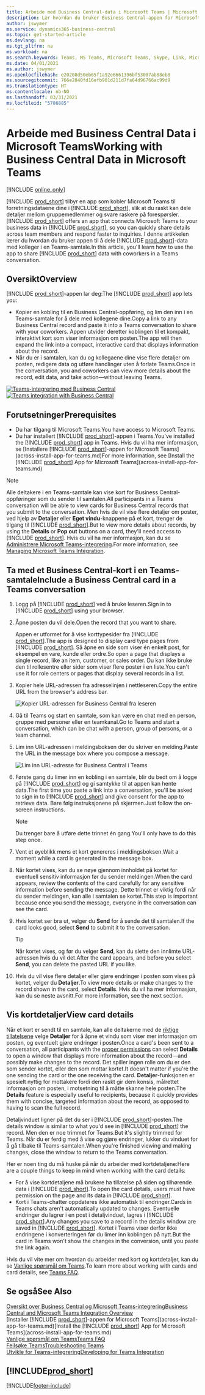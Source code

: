 ```yaml
---
title: Arbeide med Business Central-data i Microsoft Teams | Microsoft Docs
description: Lær hvordan du bruker Business Central-appen for Microsoft Teams.
author: jswymer
ms.service: dynamics365-business-central
ms.topic: get-started-article
ms.devlang: na
ms.tgt_pltfrm: na
ms.workload: na
ms.search.keywords: Teams, MS Teams, Microsoft Teams, Skype, Link, Microsoft 365, collaborate, collaboration, teamwork
ms.date: 04/01/2021
ms.author: jswymer
ms.openlocfilehash: e20208d50eb65f1a92e6661396bf53007ab88eb8
ms.sourcegitcommit: 766e2840fd16efb901d211d7fa64d96766ac99d9
ms.translationtype: HT
ms.contentlocale: nb-NO
ms.lasthandoff: 03/31/2021
ms.locfileid: "5786885"
---
```

# <a name="working-with-business-central-data-in-microsoft-teams"></a><span data-ttu-id="11e30-103">Arbeide med Business Central Data i Microsoft Teams</span><span class="sxs-lookup"><span data-stu-id="11e30-103">Working with Business Central Data in Microsoft Teams</span></span>

[!INCLUDE [online_only](includes/online_only.md)]

<span data-ttu-id="11e30-104">[!INCLUDE [prod_short](includes/prod_short.md)] tilbyr en app som kobler Microsoft Teams til forretningsdataene dine i [!INCLUDE [prod_short](includes/prod_short.md)], slik at du raskt kan dele detaljer mellom gruppemedlemmer og svare raskere på forespørsler.</span><span class="sxs-lookup"><span data-stu-id="11e30-104">[!INCLUDE [prod_short](includes/prod_short.md)] offers an app that connects Microsoft Teams to your business data in [!INCLUDE [prod_short](includes/prod_short.md)], so you can quickly share details across team members and respond faster to inquiries.</span></span> <span data-ttu-id="11e30-105">I denne artikkelen lærer du hvordan du bruker appen til å dele [!INCLUDE [prod_short](includes/prod_short.md)]-data med kolleger i en Teams-samtale.</span><span class="sxs-lookup"><span data-stu-id="11e30-105">In this article, you'll learn how to use the app to share [!INCLUDE [prod_short](includes/prod_short.md)] data with coworkers in a Teams conversation.</span></span>

## <a name="overview"></a><span data-ttu-id="11e30-106">Oversikt</span><span class="sxs-lookup"><span data-stu-id="11e30-106">Overview</span></span>

<span data-ttu-id="11e30-107">[!INCLUDE [prod_short](includes/prod_short.md)]-appen lar deg:</span><span class="sxs-lookup"><span data-stu-id="11e30-107">The [!INCLUDE [prod_short](includes/prod_short.md)] app lets you:</span></span>

- <span data-ttu-id="11e30-108">Kopier en kobling til en Business Central-oppføring, og lim den inn i en Teams-samtale for å dele med kollegene dine.</span><span class="sxs-lookup"><span data-stu-id="11e30-108">Copy a link to any Business Central record and paste it into a Teams conversation to share with your coworkers.</span></span> <span data-ttu-id="11e30-109">Appen utvider deretter koblingen til et kompakt, interaktivt kort som viser informasjon om posten.</span><span class="sxs-lookup"><span data-stu-id="11e30-109">The app will then expand the link into a compact, interactive card that displays information about the record.</span></span>
- <span data-ttu-id="11e30-110">Når du er i samtalen, kan du og kollegaene dine vise flere detaljer om posten, redigere data og utføre handlinger uten å forlate Teams.</span><span class="sxs-lookup"><span data-stu-id="11e30-110">Once in the conversation, you and coworkers can view more details about the record, edit data, and take action&mdash;without leaving Teams.</span></span>

<span data-ttu-id="11e30-111">[![Teams-integrering med Business Central](media/teams-intro-v3.png)](media/teams-intro-v3.png#lightbox)</span><span class="sxs-lookup"><span data-stu-id="11e30-111">[![Teams integration with Business Central](media/teams-intro-v3.png)](media/teams-intro-v3.png#lightbox)</span></span>

## <a name="prerequisites"></a><span data-ttu-id="11e30-112">Forutsetninger</span><span class="sxs-lookup"><span data-stu-id="11e30-112">Prerequisites</span></span>

- <span data-ttu-id="11e30-113">Du har tilgang til Microsoft Teams.</span><span class="sxs-lookup"><span data-stu-id="11e30-113">You have access to Microsoft Teams.</span></span>
- <span data-ttu-id="11e30-114">Du har installert [!INCLUDE [prod_short](includes/prod_short.md)]-appen i Teams.</span><span class="sxs-lookup"><span data-stu-id="11e30-114">You've installed the [!INCLUDE [prod_short](includes/prod_short.md)] app in Teams.</span></span> <span data-ttu-id="11e30-115">Hvis du vil ha mer informasjon, se [Installere [!INCLUDE [prod_short](includes/prod_short.md)]-appen for Microsoft Teams](across-install-app-for-teams.md)</span><span class="sxs-lookup"><span data-stu-id="11e30-115">For more information, see [Install the [!INCLUDE [prod_short](includes/prod_short.md)] App for Microsoft Teams](across-install-app-for-teams.md)</span></span>

> [!NOTE]
> <span data-ttu-id="11e30-116">Alle deltakere i en Teams-samtale kan vise kort for Business Central-oppføringer som du sender til samtalen.</span><span class="sxs-lookup"><span data-stu-id="11e30-116">All participants in a Teams conversation will be able to view cards for Business Central records that you submit to the conversation.</span></span> <span data-ttu-id="11e30-117">Men hvis de vil vise flere detaljer om poster, ved hjelp av **Detaljer** eller **Eget vindu**-knappene på et kort, trenger de tilgang til [!INCLUDE [prod_short](includes/prod_short.md)].</span><span class="sxs-lookup"><span data-stu-id="11e30-117">But to view more details about records, by using the **Details** or **Pop out** buttons on a card, they'll need access to [!INCLUDE [prod_short](includes/prod_short.md)].</span></span> <span data-ttu-id="11e30-118">Hvis du vil ha mer informasjon, kan du se [Administrere Microsoft Teams-integrering](admin-teams-integration.md#minimum-requirements-1).</span><span class="sxs-lookup"><span data-stu-id="11e30-118">For more information, see [Managing Microsoft Teams Integration](admin-teams-integration.md#minimum-requirements-1).</span></span>

## <a name="include-a-business-central-card-in-a-teams-conversation"></a><span data-ttu-id="11e30-119">Ta med et Business Central-kort i en Teams-samtale</span><span class="sxs-lookup"><span data-stu-id="11e30-119">Include a Business Central card in a Teams conversation</span></span>

1. <span data-ttu-id="11e30-120">Logg på [!INCLUDE [prod_short](includes/prod_short.md)] ved å bruke leseren.</span><span class="sxs-lookup"><span data-stu-id="11e30-120">Sign in to [!INCLUDE [prod_short](includes/prod_short.md)] using your browser.</span></span>
2. <span data-ttu-id="11e30-121">Åpne posten du vil dele.</span><span class="sxs-lookup"><span data-stu-id="11e30-121">Open the record that you want to share.</span></span>

    <span data-ttu-id="11e30-122">Appen er utformet for å vise korttypesider fra [!INCLUDE [prod_short](includes/prod_short.md)].</span><span class="sxs-lookup"><span data-stu-id="11e30-122">The app is designed to display card type pages from [!INCLUDE [prod_short](includes/prod_short.md)].</span></span> <span data-ttu-id="11e30-123">Så åpne en side som viser én enkelt post, for eksempel en vare, kunde eller ordre.</span><span class="sxs-lookup"><span data-stu-id="11e30-123">So open a page that displays a single record, like an item, customer, or sales order.</span></span> <span data-ttu-id="11e30-124">Du kan ikke bruke den til rollesentre eller sider som viser flere poster i en liste.</span><span class="sxs-lookup"><span data-stu-id="11e30-124">You can't use it for role centers or pages that display several records in a list.</span></span>

3. <span data-ttu-id="11e30-125">Kopier hele URL-adressen fra adresselinjen i nettleseren.</span><span class="sxs-lookup"><span data-stu-id="11e30-125">Copy the entire URL from the browser's address bar.</span></span>

   ![Kopier URL-adressen for Business Central fra leseren](media/teams-url-v2.png)
4. <span data-ttu-id="11e30-127">Gå til Teams og start en samtale, som kan være en chat med en person, gruppe med personer eller en teamkanal.</span><span class="sxs-lookup"><span data-stu-id="11e30-127">Go to Teams and start a conversation, which can be chat with a person, group of persons, or a team channel.</span></span>

    <!--Teams imposes a few limitations here eg. you cannot unfurl a link during a Voice/Video call :/ We should probably only mention this in a Troubleshooting section (and i hope it will also be fixed soon)-->
5. <span data-ttu-id="11e30-128">Lim inn URL-adressen i meldingsboksen der du skriver en melding.</span><span class="sxs-lookup"><span data-stu-id="11e30-128">Paste the URL in the message box where you compose a message.</span></span>

   ![Lim inn URL-adresse for Business Central i Teams](media/teams-paste-url-v2.png)
6. <span data-ttu-id="11e30-130">Første gang du limer inn en kobling i en samtale, blir du bedt om å logge på [!INCLUDE [prod_short](includes/prod_short.md)] og gi samtykke til at appen kan hente data.</span><span class="sxs-lookup"><span data-stu-id="11e30-130">The first time you paste a link into a conversation, you'll be asked to sign in to [!INCLUDE [prod_short](includes/prod_short.md)] and give consent for the app to retrieve data.</span></span> <span data-ttu-id="11e30-131">Bare følg instruksjonene på skjermen.</span><span class="sxs-lookup"><span data-stu-id="11e30-131">Just follow the on-screen instructions.</span></span>

    > [!NOTE]
    > <span data-ttu-id="11e30-132">Du trenger bare å utføre dette trinnet én gang.</span><span class="sxs-lookup"><span data-stu-id="11e30-132">You'll only have to do this step once.</span></span>

7. <span data-ttu-id="11e30-133">Vent et øyeblikk mens et kort genereres i meldingsboksen.</span><span class="sxs-lookup"><span data-stu-id="11e30-133">Wait a moment while a card is generated in the message box.</span></span>

8. <span data-ttu-id="11e30-134">Når kortet vises, kan du se nøye gjennom innholdet på kortet for eventuell sensitiv informasjon før du sender meldingen.</span><span class="sxs-lookup"><span data-stu-id="11e30-134">When the card appears, review the contents of the card carefully for any sensitive information before sending the message.</span></span> <span data-ttu-id="11e30-135">Dette trinnet er viktig fordi når du sender meldingen, kan alle i samtalen se kortet.</span><span class="sxs-lookup"><span data-stu-id="11e30-135">This step is important because once you send the message, everyone in the conversation can see the card.</span></span>

9. <span data-ttu-id="11e30-136">Hvis kortet ser bra ut, velger du **Send** for å sende det til samtalen.</span><span class="sxs-lookup"><span data-stu-id="11e30-136">If the card looks good, select **Send** to submit it to the conversation.</span></span>

    > [!TIP]
    > <span data-ttu-id="11e30-137">Når kortet vises, og før du velger **Send**, kan du slette den innlimte URL-adressen hvis du vil det.</span><span class="sxs-lookup"><span data-stu-id="11e30-137">After the card appears, and before you select **Send**, you can delete the pasted URL if you like.</span></span>

10. <span data-ttu-id="11e30-138">Hvis du vil vise flere detaljer eller gjøre endringer i posten som vises på kortet, velger du **Detaljer**.</span><span class="sxs-lookup"><span data-stu-id="11e30-138">To view more details or make changes to the record shown in the card, select **Details**.</span></span> <span data-ttu-id="11e30-139">Hvis du vil ha mer informasjon, kan du se neste avsnitt.</span><span class="sxs-lookup"><span data-stu-id="11e30-139">For more information, see the next section.</span></span>

## <a name="view-card-details"></a><span data-ttu-id="11e30-140">Vis kortdetaljer</span><span class="sxs-lookup"><span data-stu-id="11e30-140">View card details</span></span>

<span data-ttu-id="11e30-141">Når et kort er sendt til en samtale, kan alle deltakerne med de [riktige tillatelsene](admin-teams-integration.md#permissions) velge **Detaljer** for å åpne et vindu som viser mer informasjon om posten, og eventuelt gjøre endringer i posten.</span><span class="sxs-lookup"><span data-stu-id="11e30-141">Once a card's been sent to a conversation, all participants with the [proper permissions](admin-teams-integration.md#permissions) can select **Details** to open a window that displays more information about the record&mdash;and possibly make changes to the record.</span></span> <span data-ttu-id="11e30-142">Det spiller ingen rolle om du er den som sender kortet, eller den som mottar kortet.</span><span class="sxs-lookup"><span data-stu-id="11e30-142">It doesn't matter if you're the one sending the card or the one receiving the card.</span></span> <span data-ttu-id="11e30-143">**Detaljer**-funksjonen er spesielt nyttig for mottakere fordi den raskt gir dem konsis, målrettet informasjon om posten, i motsetning til å måtte skanne hele posten.</span><span class="sxs-lookup"><span data-stu-id="11e30-143">The **Details** feature is especially useful to recipients, because it quickly provides them with concise, targeted information about the record, as opposed to having to scan the full record.</span></span>

<span data-ttu-id="11e30-144">Detaljvinduet ligner på det du ser i [!INCLUDE [prod_short](includes/prod_short.md)]-posten.</span><span class="sxs-lookup"><span data-stu-id="11e30-144">The details window is similar to what you'd see in [!INCLUDE [prod_short](includes/prod_short.md)] the record.</span></span> <span data-ttu-id="11e30-145">Men den er noe trimmet for Teams.</span><span class="sxs-lookup"><span data-stu-id="11e30-145">But it's slightly trimmed for Teams.</span></span> <span data-ttu-id="11e30-146">Når du er ferdig med å vise og gjøre endringer, lukker du vinduet for å gå tilbake til Teams-samtalen.</span><span class="sxs-lookup"><span data-stu-id="11e30-146">When you're finished viewing and making changes, close the window to return to the Teams conversation.</span></span>

<span data-ttu-id="11e30-147">Her er noen ting du må huske på når du arbeider med kortdetaljene:</span><span class="sxs-lookup"><span data-stu-id="11e30-147">Here are a couple things to keep in mind when working with the card details:</span></span>

- <span data-ttu-id="11e30-148">For å vise kortdetaljene må brukere ha tillatelse på siden og tilhørende data i [!INCLUDE [prod_short](includes/prod_short.md)].</span><span class="sxs-lookup"><span data-stu-id="11e30-148">To open the card details, users must have permission on the page and its data in [!INCLUDE [prod_short](includes/prod_short.md)].</span></span>
- <span data-ttu-id="11e30-149">Kort i Teams-chatter oppdateres ikke automatisk til endringer.</span><span class="sxs-lookup"><span data-stu-id="11e30-149">Cards in Teams chats aren't automatically updated to changes.</span></span> <span data-ttu-id="11e30-150">Eventuelle endringer du lagrer i en post i detaljvinduet, lagres i [!INCLUDE [prod_short](includes/prod_short.md)].</span><span class="sxs-lookup"><span data-stu-id="11e30-150">Any changes you save to a record in the details window are saved in [!INCLUDE [prod_short](includes/prod_short.md)].</span></span> <span data-ttu-id="11e30-151">Kortet i Teams viser derfor ikke endringene i konverteringen før du limer inn koblingen på nytt.</span><span class="sxs-lookup"><span data-stu-id="11e30-151">But the card in Teams won't show the changes in the conversion, until you paste the link again.</span></span>

<span data-ttu-id="11e30-152">Hvis du vil vite mer om hvordan du arbeider med kort og kortdetaljer, kan du se [Vanlige spørsmål om Teams](teams-faq.md).</span><span class="sxs-lookup"><span data-stu-id="11e30-152">To learn more about working with cards and card details, see [Teams FAQ](teams-faq.md).</span></span>

## <a name="see-also"></a><span data-ttu-id="11e30-153">Se også</span><span class="sxs-lookup"><span data-stu-id="11e30-153">See Also</span></span>

[<span data-ttu-id="11e30-154">Oversikt over Business Central og Microsoft Teams-integrering</span><span class="sxs-lookup"><span data-stu-id="11e30-154">Business Central and Microsoft Teams Integration Overview</span></span>](across-teams-overview.md)  
<span data-ttu-id="11e30-155">[Installer [!INCLUDE [prod_short](includes/prod_short.md)]-appen for Microsoft Teams](across-install-app-for-teams.md)</span><span class="sxs-lookup"><span data-stu-id="11e30-155">[Install the [!INCLUDE [prod_short](includes/prod_short.md)] App for Microsoft Teams](across-install-app-for-teams.md)</span></span>  
[<span data-ttu-id="11e30-156">Vanlige spørsmål om Teams</span><span class="sxs-lookup"><span data-stu-id="11e30-156">Teams FAQ</span></span>](teams-faq.md)  
[<span data-ttu-id="11e30-157">Feilsøke Teams</span><span class="sxs-lookup"><span data-stu-id="11e30-157">Troubleshooting Teams</span></span>](admin-teams-troubleshooting.md)  
[<span data-ttu-id="11e30-158">Utvikle for Teams-integrering</span><span class="sxs-lookup"><span data-stu-id="11e30-158">Developing for Teams Integration</span></span>](/dynamics365/business-central/dev-itpro/developer/devenv-develop-for-teams)  

## [!INCLUDE[prod_short](includes/free_trial_md.md)]  


[!INCLUDE[footer-include](includes/footer-banner.md)]